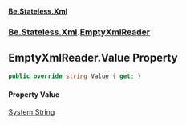 #### [Be.Stateless.Xml](README.md 'README')
### [Be.Stateless.Xml](Be.Stateless.Xml.md 'Be.Stateless.Xml').[EmptyXmlReader](EmptyXmlReader.md 'Be.Stateless.Xml.EmptyXmlReader')

## EmptyXmlReader.Value Property

```csharp
public override string Value { get; }
```

#### Property Value
[System.String](https://docs.microsoft.com/en-us/dotnet/api/System.String 'System.String')